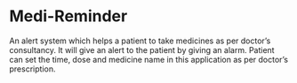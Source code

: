 # Medi-Reminder
An alert system which helps a patient to take medicines as per doctor’s consultancy. It will give an alert to the patient by giving an alarm. Patient can set the time, dose and medicine name in this application as per doctor’s prescription.
